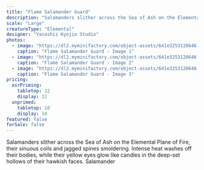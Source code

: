 ```yaml
---
title: "Flame Salamander Guard"
description: "Salamanders slither across the Sea of Ash on the Elemental Plane of Fire, their sinuous coils and jagged spines smoldering. Intense heat washes off their bodies, while their yellow eyes glow like candles in the deep-set hollows of their hawkish faces. Salamander"
scale: "Large"
creatureType: "Elemental"
designer: "Yasashii Kyojin Studio"
photos:
  - image: "https://dl2.myminifactory.com/object-assets/641e3253120646.39481583/images/720X720-flame-salamander-04-ps.jpg"
    caption: "Flame Salamander Guard - Image 1"
  - image: "https://dl2.myminifactory.com/object-assets/641e3253120646.39481583/images/720X720-flame-salamander-04-scale.jpg"
    caption: "Flame Salamander Guard - Image 2"
  - image: "https://dl2.myminifactory.com/object-assets/641e3253120646.39481583/images/720X720-flame-salamander-04-b.jpg"
    caption: "Flame Salamander Guard - Image 3"
pricing:
  osrPriming:
    tabletop: 12
    display: 22
  unprimed:
    tabletop: 10
    display: 18
featured: false
forSale: false
---
```


Salamanders slither across the Sea of Ash on the Elemental Plane of Fire, their sinuous coils and jagged spines smoldering. Intense heat washes off their bodies, while their yellow eyes glow like candles in the deep-set hollows of their hawkish faces. Salamander